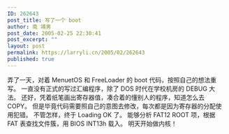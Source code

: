 ```yaml
---
ID: 262643
post_title: 写了一个 boot
author: 南 靖男
post_date: 2005-02-25 22:30:41
post_excerpt: ""
layout: post
permalink: https://larryli.cn/2005/02/262643
published: true
---
```

弄了一天，对着 MenuetOS 和 FreeLoader 的 boot 代码，按照自己的想法重写。
一直没有正式的写过汇编程序，除了 DOS 时代在学校机房的 DEBUG 大法。
还好，凭着纸笔画出寄存器值，凑合着的懂别人的程序，知道怎么去 COPY。
但是毕竟代码需要照自己的意图去修改，每次都是因为寄存器的分配使用犯错。
不管怎样，终于 Loading OK 了。
能够分析 FAT12 ROOT 项，根据 FAT 表查找文件簇，用 BIOS INT13h 载入。
明天开始做内核！